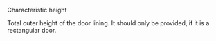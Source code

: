 Characteristic height


<!-- comment -->


Total outer height of the door lining. It should only be provided, if it is a rectangular door.
